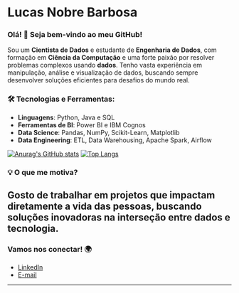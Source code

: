 # Lucas Nobre Barbosa

### Olá! 👋 Seja bem-vindo ao meu GitHub!

Sou um **Cientista de Dados** e estudante de **Engenharia de Dados**, com formação em **Ciência da Computação** e uma forte paixão por resolver problemas complexos usando **dados**. Tenho vasta experiência em manipulação, análise e visualização de dados, buscando sempre desenvolver soluções eficientes para desafios do mundo real.

### 🛠️ Tecnologias e Ferramentas:
- **Linguagens**: Python, Java e SQL
- **Ferramentas de BI**: Power BI e IBM Cognos
- **Data Science**: Pandas, NumPy, Scikit-Learn, Matplotlib
- **Data Engineering**: ETL, Data Warehousing, Apache Spark, Airflow

[![Anurag's GitHub stats](https://github-readme-stats.vercel.app/api?username=Nobre-Lucas&theme=transparent)](https://github.com/anuraghazra/github-readme-stats)
[![Top Langs](https://github-readme-stats.vercel.app/api/top-langs/?username=Nobre-Lucas&hide_progress=true&theme=transparent)](https://github.com/anuraghazra/github-readme-stats)

### 💡 O que me motiva?
Gosto de trabalhar em projetos que impactam diretamente a vida das pessoas, buscando soluções inovadoras na interseção entre **dados** e **tecnologia**. 
---

### Vamos nos conectar! 🌍
- [LinkedIn](https://www.linkedin.com/in/lucas-nobre-barbosa/)
- [E-mail](mailto:lucasbnobre18@gmail.com)

---

